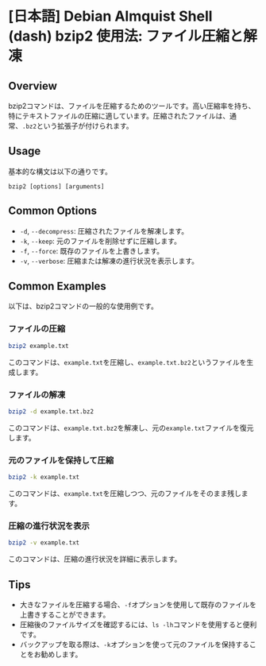 # [日本語] Debian Almquist Shell (dash) bzip2 使用法: ファイル圧縮と解凍

## Overview
bzip2コマンドは、ファイルを圧縮するためのツールです。高い圧縮率を持ち、特にテキストファイルの圧縮に適しています。圧縮されたファイルは、通常、`.bz2`という拡張子が付けられます。

## Usage
基本的な構文は以下の通りです。

```
bzip2 [options] [arguments]
```

## Common Options
- `-d`, `--decompress`: 圧縮されたファイルを解凍します。
- `-k`, `--keep`: 元のファイルを削除せずに圧縮します。
- `-f`, `--force`: 既存のファイルを上書きします。
- `-v`, `--verbose`: 圧縮または解凍の進行状況を表示します。

## Common Examples
以下は、bzip2コマンドの一般的な使用例です。

### ファイルの圧縮
```bash
bzip2 example.txt
```
このコマンドは、`example.txt`を圧縮し、`example.txt.bz2`というファイルを生成します。

### ファイルの解凍
```bash
bzip2 -d example.txt.bz2
```
このコマンドは、`example.txt.bz2`を解凍し、元の`example.txt`ファイルを復元します。

### 元のファイルを保持して圧縮
```bash
bzip2 -k example.txt
```
このコマンドは、`example.txt`を圧縮しつつ、元のファイルをそのまま残します。

### 圧縮の進行状況を表示
```bash
bzip2 -v example.txt
```
このコマンドは、圧縮の進行状況を詳細に表示します。

## Tips
- 大きなファイルを圧縮する場合、`-f`オプションを使用して既存のファイルを上書きすることができます。
- 圧縮後のファイルサイズを確認するには、`ls -lh`コマンドを使用すると便利です。
- バックアップを取る際は、`-k`オプションを使って元のファイルを保持することをお勧めします。
